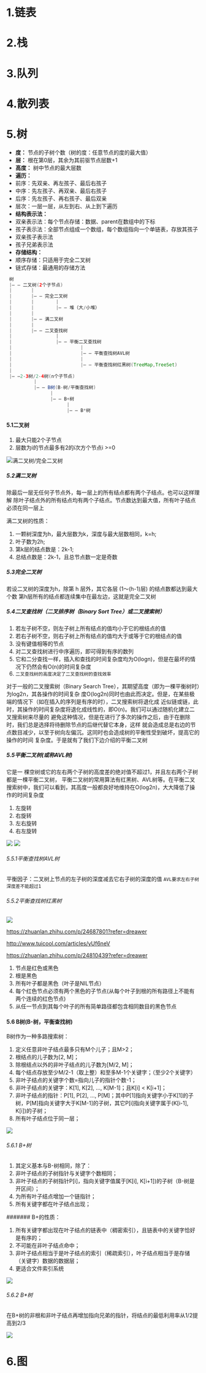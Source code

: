 # 1.链表

# 2.栈

# 3.队列

# 4.散列表

# 5.树

- **度：** 节点的子树个数（树的度：任意节点的度的最大值）
- **层：** 根在第0层，其余为其前驱节点层数+1
- **高度：** 树中节点的最大层数
- **遍历：**
 - 前序：先双亲、再左孩子、最后右孩子
 - 中序：先左孩子、再双亲、最后右孩子
 - 后序：先左孩子、再右孩子、最后双亲
 - 层次：一层一层，从左到右、从上到下遍历
- **结构表示法：**
 - 双亲表示法：每个节点存储：数据、parent在数组中的下标
 - 孩子表示法：全部节点组成一个数组，每个数组指向一个单链表，存放其孩子
 - 双亲孩子表示法
 - 孩子兄弟表示法
- **存储结构：**
 - 顺序存储：只适用于完全二叉树
 - 链式存储：最通用的存储方法

```java
 树
 |— — 二叉树(2个子节点)
 |       |
 |       |— — 完全二叉树
 |       |        |
 |       |        |— — 堆（大/小堆）
 |       |
 |       |— — 满二叉树
 |       |
 |       |— — 二叉查找树
 |                |
 |                |— — 平衡二叉查找树
 |                         |
 |                         |— — 平衡查找树AVL树
 |                         |
 |                         |— — 平衡查找树红黑树(TreeMap,TreeSet)
 |
 |— —2-3树/2-4树(n个子节点)
          |
          |— — B树(B-树/平衡查找树)
                |
                |— — B+树
                      |
                      |— — B*树

```
#### 5.1二叉树
 1. 最大只能2个子节点
 2. 层数为i的节点最多有2的i次方个节点i >=0

![满二叉树/完全二叉树](https://github.com/yr0918/ocean/raw/master/doc/img/full_bi_tree.png)
##### 5.2满二叉树
除最后一层无任何子节点外，每一层上的所有结点都有两个子结点。也可以这样理解
除叶子结点外的所有结点均有两个子结点。节点数达到最大值，所有叶子结点必须在同一层上

满二叉树的性质：

1. 一颗树深度为h，最大层数为k，深度与最大层数相同，k=h;
2. 叶子数为2h;
3. 第k层的结点数是：2k-1;
4. 总结点数是：2k-1，且总节点数一定是奇数

##### 5.3完全二叉树
若设二叉树的深度为h，除第 h 层外，其它各层 (1～(h-1)层) 的结点数都达到最大个数
第h层所有的结点都连续集中在最左边，这就是完全二叉树

##### 5.4二叉查找树（二叉排序树（Binary Sort Tree）或二叉搜索树）
1. 若左子树不空，则左子树上所有结点的值均小于它的根结点的值
2. 若右子树不空，则右子树上所有结点的值均大于或等于它的根结点的值
3. 没有键值相等的节点
4. 对二叉查找树进行中序遍历，即可得到有序的数列
5. 它和二分查找一样，插入和查找的时间复杂度均为O(logn)，但是在最坏的情况下仍然会有O(n)的时间复杂度
6. `二叉查找树的高度决定了二叉查找树的查找效率`

对于一般的二叉搜索树（Binary Search Tree），其期望高度（即为一棵平衡树时）为log2n，其各操作的时间复杂
度O(log2n)同时也由此而决定。但是，在某些极端的情况下（如在插入的序列是有序的时），二叉搜索树将退化成
近似链或链，此时，其操作的时间复杂度将退化成线性的，即O(n)。我们可以通过随机化建立二叉搜索树来尽量的
避免这种情况，但是在进行了多次的操作之后，由于在删除时，我们总是选择将待删除节点的后继代替它本身，这样
就会造成总是右边的节点数目减少，以至于树向左偏沉。这同时也会造成树的平衡性受到破坏，提高它的操作的时间
复杂度。于是就有了我们下边介绍的平衡二叉树
##### 5.5平衡二叉树(或称AVL树)
它是一 棵空树或它的左右两个子树的高度差的绝对值不超过1，并且左右两个子树都是一棵平衡二叉树，
平衡二叉树的常用算法有红黑树、AVL树等。在平衡二叉搜索树中，我们可以看到，其高度一般都良好地维持在O(log2n)，大大降低了操作的时间复杂度

1. 左旋转
2. 右旋转
3. 左右旋转
4. 右左旋转

![](https://github.com/yr0918/ocean/raw/master/doc/img/avl_tree_right_rote.jpg)
![](https://github.com/yr0918/ocean/raw/master/doc/img/avl_tree_left_right_rote.jpg)
###### 5.5.1平衡查找树AVL树
平衡因子：二叉树上节点的左子树的深度减去它右子树的深度的值
`AVL要求左右子树深度差不能超过1`
###### 5.5.2平衡查找树红黑树
![](https://github.com/yr0918/ocean/raw/master/doc/img/red-black_tree.png)

https://zhuanlan.zhihu.com/p/24687801?refer=dreawer

http://www.tuicool.com/articles/yUf6neV

https://zhuanlan.zhihu.com/p/24810439?refer=dreawer

1. 节点是红色或黑色
2. 根是黑色
3. 所有叶子都是黑色（叶子是NIL节点）
4. 每个红色节点必须有两个黑色的子节点(从每个叶子到根的所有路径上不能有两个连续的红色节点)
5. 从任一节点到其每个叶子的所有简单路径都包含相同数目的黑色节点

#### 5.6 B树(B-树，平衡查找树)
B树作为一种多路搜索树：
1. 定义任意非叶子结点最多只有M个儿子；且M>2；
2. 根结点的儿子数为[2, M]；
3. 除根结点以外的非叶子结点的儿子数为[M/2, M]；
4. 每个结点存放至少M/2-1（取上整）和至多M-1个关键字；（至少2个关键字）
5. 非叶子结点的关键字个数=指向儿子的指针个数-1；
6. 非叶子结点的关键字：K[1], K[2], …, K[M-1]；且K[i] < K[i+1]；
7. 非叶子结点的指针：P[1], P[2], …, P[M]；其中P[1]指向关键字小于K[1]的子树，P[M]指向关键字大于K[M-1]的子树，其它P[i]指向关键字属于(K[i-1], K[i])的子树；
8. 所有叶子结点位于同一层；

![](https://github.com/yr0918/ocean/raw/master/doc/img/btree.jpg)

###### 5.6.1 B+树
1. 其定义基本与B-树相同，除了：
2. 非叶子结点的子树指针与关键字个数相同；
3. 非叶子结点的子树指针P[i]，指向关键字值属于[K[i], K[i+1])的子树（B-树是开区间）；
4. 为所有叶子结点增加一个链指针；
5. 所有关键字都在叶子结点出现；

####### B+的性质：
1. 所有关键字都出现在叶子结点的链表中（稠密索引），且链表中的关键字恰好是有序的；
2. 不可能在非叶子结点命中；
3. 非叶子结点相当于是叶子结点的索引（稀疏索引），叶子结点相当于是存储（关键字）数据的数据层；
4. 更适合文件索引系统

![](https://github.com/yr0918/ocean/raw/master/doc/img/b+tree.jpg)

###### 5.6.2 B*树
在B+树的非根和非叶子结点再增加指向兄弟的指针，将结点的最低利用率从1/2提高到2/3

![](https://github.com/yr0918/ocean/raw/master/doc/img/bxingtree.jpg)

# 6.图